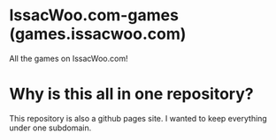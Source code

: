 # IssacWoo.com-games (games.issacwoo.com)
All the games on IssacWoo.com!
# Why is this all in one repository?
This repository is also a github pages site. I wanted to keep everything under one subdomain.
